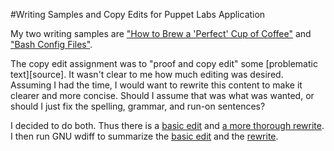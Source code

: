 #Writing Samples and Copy Edits for Puppet Labs Application

My two writing samples are ["How to Brew a 'Perfect' Cup of Coffee"][coffee] and ["Bash Config Files"][bash].

The copy edit assignment was to "proof and copy edit" some [problematic text][source]. It wasn't clear to me how much editing was desired. Assuming I had the time, I would want to rewrite this content to make it clearer and more concise. Should I assume that was what was wanted, or should I just fix the spelling, grammar, and run-on sentences?

I decided to do both. Thus there is a [basic edit][basic] and [a more thorough rewrite][update]. I then run GNU wdiff to summarize the [basic edit][diffa] and the [rewrite][diffb].

[coffee]: perfect_coffee.markdown
[bash]: bash_config.markdown
[basic]: copy_edit_basic.markdown
[update]: copy_edit_update.markdown
[diffa]: wdiff_basic.txt
[diffb]: wdiff_update.txt
